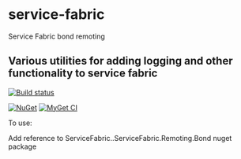 # service-fabric
Service Fabric bond remoting

## Various utilities for adding logging and other functionality to service fabric

[![Build status](https://ci.appveyor.com/api/projects/status/6mnv4tqcdpxe6300?svg=true)](https://ci.appveyor.com/api/projects/status/6mnv4tqcdpxe6300/branch/master?svg=true)

[![NuGet](https://img.shields.io/nuget/v/SceneSkope.ServiceFabric.Remoting.Bond.svg)](https://www.nuget.org/packages/ServiceFabric..ServiceFabric.Remoting.Bond/)
[![MyGet CI](https://img.shields.io/myget/sceneskope-ci/v/ServiceFabric..ServiceFabric.Remoting.Bond.svg)](http://myget.org/gallery/sceneskope-ci)

To use:

Add reference to ServiceFabric..ServiceFabric.Remoting.Bond nuget package
